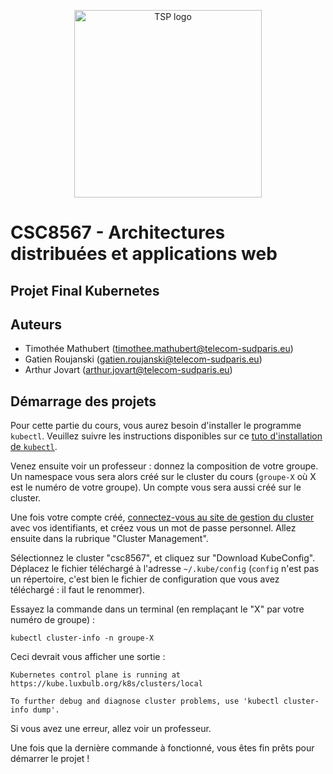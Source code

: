 <p align="center">
    <img src="https://github.com/user-attachments/assets/3ba5a526-c617-49c7-8165-30c3f3505d5c" width="300" alt="TSP logo">
</p>

# CSC8567 - Architectures distribuées et applications web
## Projet Final Kubernetes

## Auteurs

- Timothée Mathubert (timothee.mathubert@telecom-sudparis.eu)
- Gatien Roujanski (gatien.roujanski@telecom-sudparis.eu)
- Arthur Jovart (arthur.jovart@telecom-sudparis.eu)

## Démarrage des projets

Pour cette partie du cours, vous aurez besoin d'installer le programme `kubectl`.
Veuillez suivre les instructions disponibles sur ce [tuto d'installation de `kubectl`](https://kubernetes.io/fr/docs/tasks/tools/install-kubectl/).

Venez ensuite voir un professeur : donnez la composition de votre groupe. Un namespace vous sera alors créé sur le cluster du cours (`groupe-X` où X est le numéro de votre groupe). Un compte vous sera aussi créé sur le cluster.

Une fois votre compte créé, [connectez-vous au site de gestion du cluster](https://kube.luxbulb.org) avec vos identifiants, et créez vous un mot de passe personnel. Allez ensuite dans la rubrique "Cluster Management". 

Sélectionnez le cluster "csc8567", et cliquez sur "Download KubeConfig". Déplacez le fichier téléchargé à l'adresse `~/.kube/config` (`config` n'est pas un répertoire, c'est bien le fichier de configuration que vous avez téléchargé : il faut le renommer).

Essayez la commande dans un terminal (en remplaçant le "X" par votre numéro de groupe) :
```
kubectl cluster-info -n groupe-X
```
Ceci devrait vous afficher une sortie :
```
Kubernetes control plane is running at https://kube.luxbulb.org/k8s/clusters/local

To further debug and diagnose cluster problems, use 'kubectl cluster-info dump'.
```
Si vous avez une erreur, allez voir un professeur.

Une fois que la dernière commande à fonctionné, vous êtes fin prêts pour démarrer le projet !
